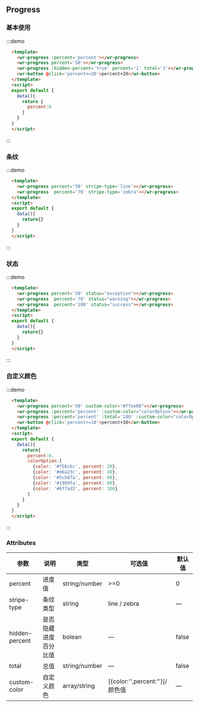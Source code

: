 ## Progress
### 基本使用
:::demo
```html
  <template>
    <wr-progress :percent='percent'></wr-progress>
    <wr-progress percent='50'></wr-progress>
    <wr-progress :hidden-percent='true' percent='1' total='3'></wr-progress>
    <wr-button @click='percent+=20'>percent+20</wr-button>
  </template>
  <script>
  export default {
    data(){
      return {
        percent:0
      }
    }
  }
  </script>
```
:::

### 条纹

:::demo
```html
  <template>
    <wr-progress percent='50' stripe-type='line'></wr-progress>
    <wr-progress  percent='70' stripe-type='zebra'></wr-progress>
  </template>
  <script>
  export default {
    data(){
      return{}
    }
  }
  </script>
```
:::

### 状态
:::demo
```html
  <template>
    <wr-progress percent='50' status="exception"></wr-progress>
    <wr-progress  percent='70' status="warning"></wr-progress>
    <wr-progress  percent='100' status="success"></wr-progress>
  </template>
  <script>
  export default {
    data(){
      return{}
    }
  }
  </script>
```
:::

### 自定义颜色
:::demo
```html
  <template>
    <wr-progress percent='50' custom-color="#ffee00"></wr-progress>
    <wr-progress :percent='percent' :custom-color="colorOption"></wr-progress>
    <wr-progress :percent='percent' :total='140' :custom-color="colorOption"></wr-progress>
    <wr-button @click='percent+=10'>percent+10</wr-button>
  </template>
  <script>
  export default {
    data(){
      return{
        percent:0,
        colorOption:[
          {color: '#f56c6c', percent: 20},
          {color: '#e6a23c', percent: 40},
          {color: '#5cb87a', percent: 60},
          {color: '#1989fa', percent: 80},
          {color: '#6f7ad3', percent: 100}
        ]
      }
    }
  }
  </script>
```
:::

### Attributes
| 参数      | 说明    | 类型      | 可选值       | 默认值   |
|---------- |-------- |---------- |-------------  |-------- |
| percent     |  进度值 | string/number  |     >=0    |    0     |
| stripe-type     | 条纹类型   | string    |    line / zebra  |     —    |
| hidden-percent     | 是否隐藏进度百分比值   |bolean | — | false   |
| total     | 总值   | string/number      | — | false   |
| custom-color     | 自定义颜色   | array/string  | [{color:'',percent:''}]/颜色值 |  —  |
